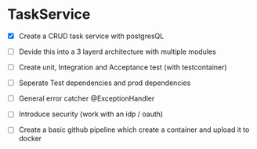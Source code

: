 # TaskService

- [x] Create a CRUD task service with postgresQL
- [ ] Devide this into a 3 layerd architecture with multiple modules
- [ ] Create unit, Integration and Acceptance test (with testcontainer)
- [ ] Seperate Test dependencies and prod dependencies
- [ ] General error catcher @ExceptionHandler

- [ ] Introduce security (work with an idp / oauth)
- [ ] Create a basic github pipeline which create a container and upload it to docker
